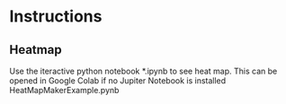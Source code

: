 # Instructions

## Heatmap
Use the iteractive python notebook *.ipynb to see heat map.
This can be opened in Google Colab if no Jupiter Notebook is installed
HeatMapMakerExample.pynb